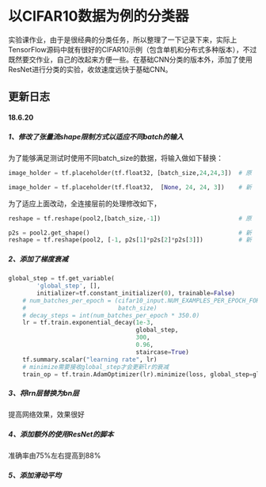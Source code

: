 # 以CIFAR10数据为例的分类器
实验课作业，由于是很经典的分类任务，所以整理了一下记录下来，实际上TensorFlow源码中就有很好的CIFAR10示例（包含单机和分布式多种版本），不过既然要交作业，自己的改起来方便一些。在基础CNN分类的版本外，添加了使用ResNet进行分类的实验，收敛速度远快于基础CNN。<br>
## 更新日志
#### 18.6.20
##### 1、修改了张量流shape限制方式以适应不同batch的输入
为了能够满足测试时使用不同batch_size的数据，将输入做如下替换：<br>
```python
image_holder = tf.placeholder(tf.float32, [batch_size,24,24,3])  # 原

image_holder = tf.placeholder(tf.float32,  [None, 24, 24, 3])    # 新
```
为了适应上面改动，全连接层前的处理修改如下，<br>
```python
reshape = tf.reshape(pool2,[batch_size,-1])                      # 原

p2s = pool2.get_shape()                                          # 新
reshape = tf.reshape(pool2, [-1, p2s[1]*p2s[2]*p2s[3]])          # 新
```
##### 2、添加了梯度衰减
```python
global_step = tf.get_variable(
        'global_step', [],
        initializer=tf.constant_initializer(0), trainable=False)
    # num_batches_per_epoch = (cifar10_input.NUM_EXAMPLES_PER_EPOCH_FOR_TRAIN /
    #                          batch_size)
    # decay_steps = int(num_batches_per_epoch * 350.0)
    lr = tf.train.exponential_decay(1e-3,
                                    global_step,
                                    300,
                                    0.96,
                                    staircase=True)
    tf.summary.scalar("learning rate", lr)
    # minimize需要接收global_step才会更新lr的衰减
    train_op = tf.train.AdamOptimizer(lr).minimize(loss, global_step=global_step)
```
##### 3、将lrn层替换为bn层
提高网络效果，效果很好
##### 4、添加额外的使用ResNet的脚本
准确率由75%左右提高到88%
##### 5、添加滑动平均
